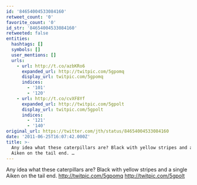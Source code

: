 ```yaml
---
id: '84654004533084160'
retweet_count: '0'
favorite_count: '0'
id_str: '84654004533084160'
retweeted: false
entities:
  hashtags: []
  symbols: []
  user_mentions: []
  urls:
    - url: http://t.co/azbKRo6
      expanded_url: http://twitpic.com/5gpomq
      display_url: twitpic.com/5gpomq
      indices:
        - '101'
        - '120'
    - url: http://t.co/cvXF8Yf
      expanded_url: http://twitpic.com/5gpolt
      display_url: twitpic.com/5gpolt
      indices:
        - '121'
        - '140'
original_url: https://twitter.com/jth/status/84654004533084160
date: '2011-06-25T16:07:42.000Z'
title: >-
  Any idea what these caterpillars are? Black with yellow stripes and a single
  Aiken on the tail end. …
---
```


Any idea what these caterpillars are? Black with yellow stripes and a single Aiken on the tail end.  http://twitpic.com/5gpomq http://twitpic.com/5gpolt